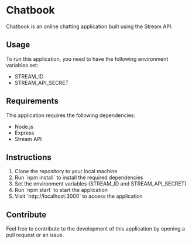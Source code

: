 <h1>Chatbook</h1>
<p>Chatbook is an online chatting application built using the Stream API.</p>

<h2>Usage</h2>
<p>To run this application, you need to have the following environment variables set:</p>
<ul>
  <li>STREAM_ID</li>
  <li>STREAM_API_SECRET</li>
</ul>

<h2>Requirements</h2>
<p>This application requires the following dependencies:</p>
<ul>
  <li>Node.js</li>
  <li>Express</li>
  <li>Stream API</li>
</ul>

<h2>Instructions</h2>
<ol>
  <li>Clone the repository to your local machine</li>
  <li>Run `npm install` to install the required dependencies</li>
  <li>Set the environment variables (STREAM_ID and STREAM_API_SECRET)</li>
  <li>Run `npm start` to start the application</li>
  <li>Visit `http://localhost:3000` to access the application</li>
</ol>

<h2>Contribute</h2>
<p>Feel free to contribute to the development of this application by opening a pull request or an issue.</p>
